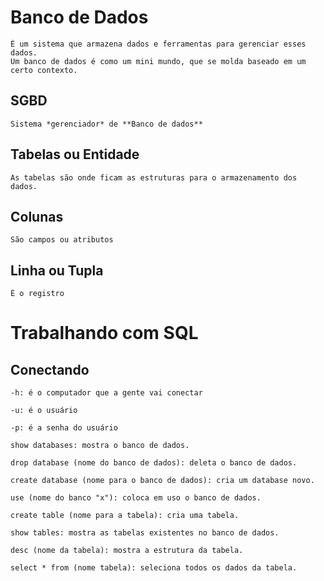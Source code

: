 # Banco de Dados
    
    É um sistema que armazena dados e ferramentas para gerenciar esses dados.
    Um banco de dados é como um mini mundo, que se molda baseado em um 
    certo contexto.

## SGBD

    Sistema *gerenciador* de **Banco de dados**

## Tabelas ou Entidade
    
    As tabelas são onde ficam as estruturas para o armazenamento dos dados.

## Colunas

    São campos ou atributos

## Linha ou Tupla

    É o registro

# Trabalhando com SQL

## Conectando

    -h: é o computador que a gente vai conectar
    
    -u: é o usuário
    
    -p: é a senha do usuário
    
    show databases: mostra o banco de dados.
    
    drop database (nome do banco de dados): deleta o banco de dados.
    
    create database (nome para o banco de dados): cria um database novo.
    
    use (nome do banco "x"): coloca em uso o banco de dados.
    
    create table (nome para a tabela): cria uma tabela.
    
    show tables: mostra as tabelas existentes no banco de dados.
    
    desc (nome da tabela): mostra a estrutura da tabela.

    select * from (nome tabela): seleciona todos os dados da tabela.
